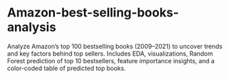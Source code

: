 # Amazon-best-selling-books-analysis
Analyze Amazon’s top 100 bestselling books (2009–2021) to uncover trends and key factors behind top sellers. Includes EDA, visualizations, Random Forest prediction of top 10 bestsellers, feature importance insights, and a color-coded table of predicted top books.

